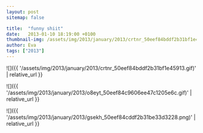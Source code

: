 ```yaml
---
layout: post
sitemap: false

title:  "funny shiit"
date:   2013-01-10 18:19:00 +0100
thumbnail-img: /assets/img/2013/january/2013/crtnr_50eef84bddf2b31bf1e45913.gif
author: Eva
tags: ["2013"]
---
```




![]({{ '/assets/img/2013/january/2013/crtnr_50eef84bddf2b31bf1e45913.gif)'  | relative_url }}

![]({{ '/assets/img/2013/january/2013/o8eyt_50eef84c9606ee47c1205e6c.gif)'  | relative_url }}

![]({{ '/assets/img/2013/january/2013/gsekh_50eef84cddf2b31be33d3228.png)'  | relative_url }}

